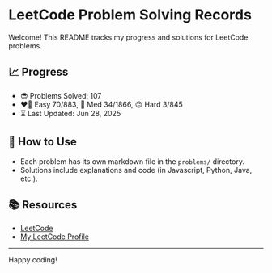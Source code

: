 # LeetCode Problem Solving Records

Welcome! This README tracks my progress and solutions for LeetCode problems.

## 📈 Progress

- 😎 Problems Solved: 107
- ❤️‍🔥 Easy 70/883, 🤔 Med 34/1866, 😑 Hard 3/845
- ⌛️ Last Updated: Jun 28, 2025

## 🚀 How to Use

- Each problem has its own markdown file in the `problems/` directory.
- Solutions include explanations and code (in Javascript, Python, Java, etc.).

## 📚 Resources

- [LeetCode](https://leetcode.com/)
- [My LeetCode Profile](https://leetcode.com/u/tonidevvn/)

---

Happy coding!